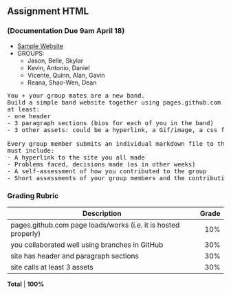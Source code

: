 ## Assignment HTML

### (Documentation Due 9am April 18)
- [Sample Website](https://kariestes.github.io/)
- GROUPS:
  - Jason, Belle, Skylar
  - Kevin, Antonio, Daniel
  - Vicente, Quinn, Alan, Gavin
  - Reana, Shao-Wen, Dean
<pre>
You + your group mates are a new band.
Build a simple band website together using pages.github.com where your index.html file has
at least:
- one header
- 3 paragraph sections (bios for each of you in the band)
- 3 other assets: could be a hyperlink, a Gif/image, a css file, etc.

Every group member submits an individual markdown file to the OL. The markdown file
must include:
- A hyperlink to the site you all made
- Problems faced, decisions made (as in other weeks)
- A self-assessment of how you contributed to the group
- Short assessments of your group members and the contributions they made
</pre>

### Grading Rubric
Description|Grade
---|---:|
pages.github.com page loads/works (i.e. it is hosted properly)| 10%
you collaborated well using branches in GitHub | 30%
site has header and paragraph sections | 30%
site calls at least 3 assets | 30%


**Total** | **100%**
